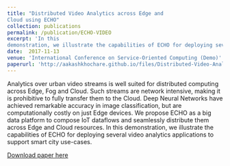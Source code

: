 ```yaml
---
title: "Distributed Video Analytics across Edge and
Cloud using ECHO"
collection: publications
permalink: /publication/ECHO-VIDEO
excerpt: 'In this
demonstration, we illustrate the capabilities of ECHO for deploying several video analytics applications to support smart city use-cases.'
date:  2017-11-13
venue: 'International Conference on Service-Oriented Computing (Demo)'
paperurl: 'http://aakashkhochare.github.io/files/Distributed-Video-Analytics-across-Edge-and-Cloud-using-ECHO.pdf'
---
```

Analytics over urban video streams is well suited for distributed computing across Edge, Fog and Cloud. Such streams are network intensive, making it is prohibitive to fully transfer them to the
Cloud. Deep Neural Networks have achieved remarkable accuracy in image classification, but are computationally costly on just Edge devices.
We propose ECHO as a big data platform to compose IoT dataflows
and seamlessly distribute them across Edge and Cloud resources. In this
demonstration, we illustrate the capabilities of ECHO for deploying several video analytics applications to support smart city use-cases.

[Download paper here](http://aakashkhochare.github.io/files/Distributed-Video-Analytics-across-Edge-and-Cloud-using-ECHO.pdf)

